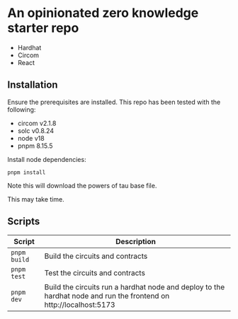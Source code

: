 # An opinionated zero knowledge starter repo

- Hardhat
- Circom
- React

## Installation

Ensure the prerequisites are installed. This repo has been tested with the following:

- circom v2.1.8
- solc v0.8.24
- node v18
- pnpm 8.15.5

Install node dependencies:

```
pnpm install
```

Note this will download the powers of tau base file.

This may take time. 

## Scripts

| Script  | Description                      |
| ------- | -------------------------------- |
| `pnpm build` | Build the circuits and contracts |
| `pnpm test`  | Test the circuits and contracts  |
| `pnpm dev`  | Build the circuits run a hardhat node and deploy to the hardhat node and run the frontend on http://localhost:5173  | 
